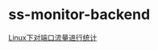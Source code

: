 # ss-monitor-backend

[Linux下对端口流量进行统计](https://github.com/SkyeBeFreeman/ss-monitor-backend/tree/master/app/service/README.md)
